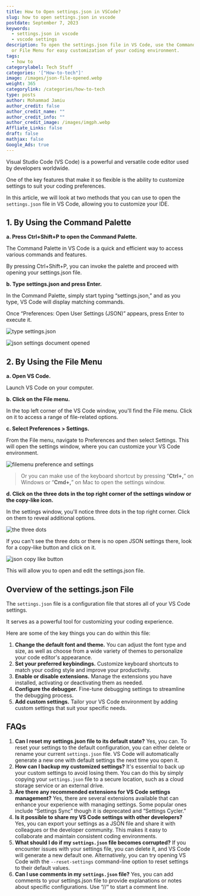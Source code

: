 ```yaml
---
title: How to Open settings.json in VSCode?
slug: how to open settings.json in vscode
postdate: September 7, 2023
keywords:
  - settings.json in vscode
  - vscode settings
description: To open the settings.json file in VS Code, use the Command Palette
  or File Menu for easy customization of your coding environment.
tags:
  - how to
categorylabel: Tech Stuff
categories: '["How-to-tech"]'
image: /images/json-file-opened.webp
weight: 365
categorylink: /categories/how-to-tech
type: posts
author: Mohammad Jamiu
author_credit: false
author_credit_name: ""
author_credit_info: ""
author_credit_image: /images/imgph.webp
Affliate_Links: false
draft: false
mathjax: false
Google_Ads: true
---
```

Visual Studio Code (VS Code) is a powerful and versatile code editor used by developers worldwide. 

One of the key features that make it so flexible is the ability to customize settings to suit your coding preferences. 

In this article, we will look at two methods that you can use to open the `settings.json` file in VS Code, allowing you to customize your IDE. 

## **1. By Using the Command Palette**

**a. Press Ctrl+Shift+P to open the Command Palette.**

   The Command Palette in VS Code is a quick and efficient way to access various commands and features. 

By pressing Ctrl+Shift+P, you can invoke the palette and proceed with opening your settings.json file.

**b. Type settings.json and press Enter.**

   In the Command Palette, simply start typing “settings.json,” and as you type, VS Code will display matching commands. 

Once “Preferences: Open User Settings (JSON)” appears, press Enter to execute it.

![type settings.json](/images/open-user-json-setting.webp "type settings.json")

![json settings document opened](/images/json-file-opened.webp "json settings document opened")

## **2. By Using the File Menu**

**a. Open VS Code.**

   Launch VS Code on your computer.

**b. Click on the File menu.**

   In the top left corner of the VS Code window, you'll find the File menu. Click on it to access a range of file-related options.

**c. Select Preferences > Settings.**

   From the File menu, navigate to Preferences and then select Settings. This will open the settings window, where you can customize your VS Code environment.

![filemenu preference and settings](/images/vscode-settings.webp "filemenu preference and settings")

> Or you can make use of the keyboard shortcut by pressing “**Ctrl+,**” on Windows or “**Cmd+,**” on Mac to open the settings window.

**d. Click on the three dots in the top right corner of the settings window or the copy-like icon.**

   In the settings window, you'll notice three dots in the top right corner. Click on them to reveal additional options.

![the three dots](/images/three-dots-not-showing.webp "the three dots")

If you can't see the three dots or there is no open JSON settings there, look for a copy-like button and click on it.

![json copy like button](/images/copylike-button-for-open-json.webp "json copy like button")

This will allow you to open and edit the settings.json file.

## **Overview of the settings.json File**

The `settings.json` file is a configuration file that stores all of your VS Code settings. 

It serves as a powerful tool for customizing your coding experience. 

Here are some of the key things you can do within this file:

1. **Change the default font and theme.**
   You can adjust the font type and size, as well as choose from a wide variety of themes to personalize your code editor's appearance.
2. **Set your preferred keybindings.**
   Customize keyboard shortcuts to match your coding style and improve your productivity.
3. **Enable or disable extensions.**
   Manage the extensions you have installed, activating or deactivating them as needed.
4. **Configure the debugger.**
   Fine-tune debugging settings to streamline the debugging process.
5. **Add custom settings.**
   Tailor your VS Code environment by adding custom settings that suit your specific needs.

## **FAQs**

1. **Can I reset my settings.json file to its default state?** Yes, you can. To reset your settings to the default configuration, you can either delete or rename your current `settings.json` file. VS Code will automatically generate a new one with default settings the next time you open it.
2. **How can I backup my customized settings?** It's essential to back up your custom settings to avoid losing them. You can do this by simply copying your `settings.json` file to a secure location, such as a cloud storage service or an external drive.
3. **Are there any recommended extensions for VS Code settings management?** Yes, there are several extensions available that can enhance your experience with managing settings. Some popular ones include “Settings Sync” though it is deprecated and “Settings Cycler.”
4. **Is it possible to share my VS Code settings with other developers?** Yes, you can export your settings as a JSON file and share it with colleagues or the developer community. This makes it easy to collaborate and maintain consistent coding environments.
5. **What should I do if my `settings.json` file becomes corrupted?** If you encounter issues with your settings file, you can delete it, and VS Code will generate a new default one. Alternatively, you can try opening VS Code with the `--reset-settings` command-line option to reset settings to their default values.
6. **Can I use comments in my `settings.json` file?** Yes, you can add comments to your settings.json file to provide explanations or notes about specific configurations. Use “//“ to start a comment line.